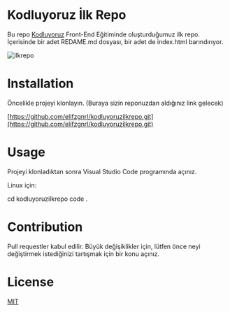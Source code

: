 # Kodluyoruz İlk Repo 
Bu repo [Kodluyoruz](https://www.kodluyoruz.org/) Front-End Eğitiminde oluşturduğumuz ilk repo. İçerisinde bir adet REDAME.md dosyası, bir adet de index.html barındırıyor.

![ilkrepo](C:/Users/elif.ozgun/Documents/github/kodluyoruz/ilkrepo.png)
# Installation
Öncelikle projeyi klonlayın. (Buraya sizin reponuzdan aldığınız link gelecek)

[https://github.com/elifzgnrl/kodluyoruzilkrepo.git](https://github.com/elifzgnrl/kodluyoruzilkrepo.git)
  
# Usage
Projeyi klonladıktan sonra Visual Studio Code programında açınız.

Linux için:

cd kodluyoruzilkrepo
code .

# Contribution
Pull requestler kabul edilir. Büyük değişiklikler için, lütfen önce neyi değiştirmek istediğinizi tartışmak için bir konu açınız.

# License
[MIT](https://choosealicense.com/licenses/mit/)
